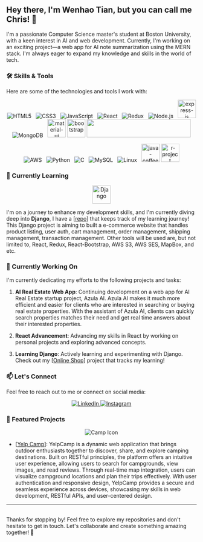 ## Hey there, I'm Wenhao Tian, but you can call me Chris! 👋

I'm a passionate Computer Science master's student at Boston University, with a keen interest in AI and web development. Currently, I'm working on an exciting project—a web app for AI note summarization using the MERN stack. I'm always eager to expand my knowledge and skills in the world of tech.

### 🛠️ Skills & Tools

Here are some of the technologies and tools I work with:

<p align="center">
  <img src="https://img.icons8.com/color/48/000000/html-5.png" alt="HTML5" title="HTML5" />&nbsp;&nbsp;
  <img src="https://img.icons8.com/color/48/000000/css3.png" alt="CSS3" title="CSS3" />&nbsp;&nbsp;
  <img src="https://img.icons8.com/color/48/000000/javascript.png" alt="JavaScript" title="JavaScript" />&nbsp;&nbsp;
  <img src="https://img.icons8.com/color/48/000000/react-native.png" alt="React" title="React" />&nbsp;&nbsp;
  <img src="https://img.icons8.com/color/48/000000/redux.png" alt="Redux" title="Redux" />&nbsp;&nbsp;
  <img src="https://img.icons8.com/color/48/000000/nodejs.png" alt="Node.js" title="Node.js" />&nbsp;&nbsp;
  <img width="48" height="48" src="https://img.icons8.com/color/48/express-js.png" alt="express-js"/>
  <img src="https://img.icons8.com/color/48/000000/mongodb.png" alt="MongoDB" title="MongoDB" />&nbsp;&nbsp;
  <img width="48" height="48" src="https://img.icons8.com/color/48/material-ui.png" alt="material-ui"/>
  <img width="48" height="48" src="https://img.icons8.com/color-glass/48/bootstrap.png" alt="bootstrap"/>
  <img width="275" height="48" src="https://js.langchain.com/img/brand/wordmark.png"/>
  
</p>

<p align="center">
   <img src="https://img.icons8.com/color/48/000000/amazon-web-services.png" alt="AWS" title="AWS" />&nbsp;&nbsp;
  <img src="https://img.icons8.com/color/48/000000/python.png" alt="Python" title="Python" />&nbsp;&nbsp;
  <img src="https://img.icons8.com/color/48/000000/c-programming.png" alt="C" title="C" />&nbsp;&nbsp;
  <img src="https://img.icons8.com/color/48/000000/mysql.png" alt="MySQL" title="MySQL" />&nbsp;&nbsp;
  <img src="https://img.icons8.com/color/48/000000/linux.png" alt="Linux" title="Linux" />&nbsp;&nbsp;
  <img width="48" height="48" src="https://img.icons8.com/color/48/java-coffee-cup-logo--v1.png" alt="java-coffee-cup-logo--v1"/>
  <img width="48" height="48" src="https://img.icons8.com/fluency/48/r-project.png" alt="r-project"/>
</p>


### 🌱 Currently Learning
<p align="center">
  <img width="48" height="48" src="https://img.icons8.com/color/48/django.png" alt="Django"/>
</p>

I'm on a journey to enhance my development skills, and I'm currently diving deep into **Django**, I have a  [<a href= "https://github.com/ChrisTian206/DjangoReact-eCom">repo</a>] that keeps track of my learning journey! This Django project is aiming to built a e-commerce website that handles product listing, user auth, cart management, order management, shipping management, transaction management. Other tools will be used are, but not limited to, React, Redux, React-Bootstrap, AWS S3, AWS SES, MapBox, and etc.

### 🔨 Currently Working On

I'm currently dedicating my efforts to the following projects and tasks:

1. **AI Real Estate Web App**: Continuing development on a web app for AI Real Estate startup project, Azula AI. Azula AI makes it much more efficient and easier for clients who are interested in searching or buying real estate properties. With the assistant of Azula AI, clients can quickly search properties matches their need and get real time answers about their interested properties.
   
2. **React Advancement**: Advancing my skills in React by working on personal projects and exploring advanced concepts.

3. **Learning Django**: Actively learning and experimenting with Django. Check out my [<a href= "https://github.com/ChrisTian206/DjangoReact-eCom">Online Shop</a>] project that tracks my learning! 
### 📫 Let's Connect

Feel free to reach out to me or connect on social media:

<p align="center">
  <a href="https://www.linkedin.com/in/wenhao-tian-2886b5159/" target="_blank" rel="noopener noreferrer">
  <img src="https://img.icons8.com/color/48/000000/linkedin.png" alt="LinkedIn" title="LinkedIn" />
  </a>

  <a href="https://instagram.com/wenhao_chris_t?igshid=NzZlODBkYWE4Ng%3D%3D&utm_source=qr" target="_blank" rel="noopener noreferrer">
  <img src="https://img.icons8.com/color/48/000000/instagram-new.png" alt="Instagram" title="Instagram" />
  </a>
</p>


### 🌟 Featured Projects
<p align="center"><img src="https://img.icons8.com/fluent/48/000000/campfire.png" alt="Camp Icon" title="Camp Icon"/>
</p>


- [<a href= "https://github.com/ChrisTian206/Yelp_camp">Yelp Camp</a>]: YelpCamp is a dynamic web application that brings outdoor enthusiasts together to discover, share, and explore camping destinations. Built on RESTful principles, the platform offers an intuitive user experience, allowing users to search for campgrounds, view images, and read reviews. Through real-time map integration, users can visualize campground locations and plan their trips effectively. With user authentication and responsive design, YelpCamp provides a secure and seamless experience across devices, showcasing my skills in web development, RESTful APIs, and user-centered design.

<hr>
<br>
Thanks for stopping by! Feel free to explore my repositories and don't hesitate to get in touch. Let's collaborate and create something amazing together! 🚀

